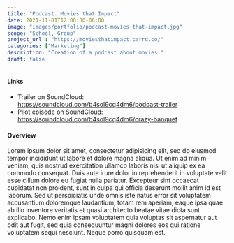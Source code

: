 ```yaml
---
title: "Podcast: Movies that Impact"
date: 2021-11-01T12:00:00+06:00
image: "images/portfolio/podcast-movies-that-impact.jpg"
scope: "School, Group"
project_url : "https://moviesthatimpact.carrd.co/"
categories: ["Marketing"]
description: "Creation of a podcast about movies."
draft: false
---
```


#### Links

- Trailer on SoundCloud: https://soundcloud.com/b4sol9cq4dm6/podcast-trailer
- Pilot episode on SoundCloud: https://soundcloud.com/b4sol9cq4dm6/crazy-banquet

#### Overview

Lorem ipsum dolor sit amet, consectetur adipisicing elit, sed do eiusmod tempor incididunt ut labore et
dolore magna aliqua. Ut enim ad minim veniam, quis nostrud exercitation ullamco laboris nisi ut aliquip ex
ea commodo consequat. Duis aute irure dolor in reprehenderit in voluptate velit esse cillum dolore eu fugiat
nulla pariatur. Excepteur sint occaecat cupidatat non proident, sunt in culpa qui officia deserunt mollit
anim id est laborum. Sed ut perspiciatis unde omnis iste natus error sit voluptatem accusantium doloremque
laudantium, totam rem aperiam, eaque ipsa quae ab illo inventore veritatis et quasi architecto beatae vitae
dicta sunt explicabo. Nemo enim ipsam voluptatem quia voluptas sit aspernatur aut odit aut fugit, sed quia
consequuntur magni dolores eos qui ratione voluptatem sequi nesciunt. Neque porro quisquam est.

